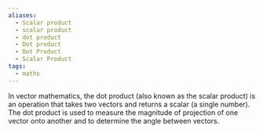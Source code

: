 ```yaml
---
aliases:
  - Scalar product
  - scalar product
  - dot product
  - Dot product
  - Dot Product
  - Scalar Product
tags:
  - maths
---
```

In vector mathematics, the dot product (also known as the scalar product) is an operation that takes two vectors and returns a scalar (a single number). The dot product is used to measure the magnitude of projection of one vector onto another and to determine the angle between vectors.
